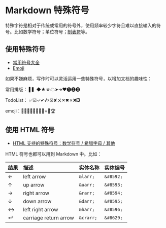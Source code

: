 # Markdown 特殊符号

特殊字符是相对于传统或常用的符号外，使用频率较少字符且难以直接输入的符号。比如数学符号；单位符号；[制表符](https://baike.baidu.com/item/制表符/7337607)等。



## 使用特殊符号

- [常用符号大全](http://www.fhdq.net/)
- [Emoji](https://emojipedia.org/)

如果不嫌麻烦，写作时可以灵活运用一些特殊符号，以增加文档的趣味性：

常用排版： ▌▍◆★☆☁➤➜❤➊➋➌

TodoList： ✅☑✓✔√☓☒✘ㄨ✕✖✗❌❎

emoji：🌹🍀🌙🍂🍃🌷💎🔥⭐🍄🏆




## 使用 HTML 符号

- [HTML 支持的特殊符号：数学符号 / 希腊字母 / 其他](https://www.w3school.com.cn/tags/html_ref_symbols.html)

HTML 符号也都可以用到 Markdown 中。比如：

| 结果 | 描述                | 实体名称 | 实体编号 |
| :--- | :------------------ | :------- | :------- |
| ←    | left arrow            | `&larr;`  | `&#8592;` |
| ↑    | up arrow              | `&uarr;`  | `&#8593;` |
| →    | right arrow           | `&rarr;`  | `&#8594;` |
| ↓    | down arrow            | `&darr;`  | `&#8595;` |
| ↔    | left right arrow      | `&harr;`  | `&#8596;` |
| ↵    | carriage return arrow | `&crarr;` | `&#8629;` |




